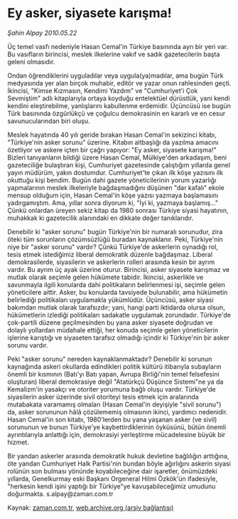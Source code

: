 # Ey asker, siyasete karışma!

*Şahin Alpay 2010.05.22*

<td class="columnist-detail">
<p>Üç temel vasfı nedeniyle Hasan Cemal'in Türkiye basınında ayrı bir yeri var. Bu vasıfların birincisi, meslek ilkelerine vakıf ve sadık gazetecilerin başta geleni olmasıdır.</p>
<p>
<div id="haberMetinDiv">
<p>Ondan öğrendiklerini uyguladılar veya uygula(ya)madılar, ama bugün Türk medyasında yer alan birçok muhabir, editör ve yazar onun rahlesinden geçti. İkincisi, "Kimse Kızmasın, Kendimi Yazdım" ve "Cumhuriyet'i Çok Sevmiştim" adlı kitaplarıyla ortaya koyduğu entelektüel dürüstlük, yani kendi kendini eleştirebilme, yanlışlarını kabullenme erdemidir. Üçüncüsü ise bugün Türk basınında özgürlükçü ve çoğulcu demokrasinin en kararlı ve en cesur savunucularından biri oluşu.
<p> Meslek hayatında 40 yılı geride bırakan Hasan Cemal'in sekizinci kitabı, "Türkiye'nin asker sorunu" üzerine. Kitabın altbaşlığı da yazılma amacını özetliyor ve askere içten bir çağrı yapıyor: "Ey asker, siyasete karışma!" Bizleri tanıyanların bildiği üzere Hasan Cemal, Mülkiye'den arkadaşım, beni gazeteciliğe bulaştıran kişi, Cumhuriyet gazetesinde çalıştığım yıllarda genel yayın müdürüm, yakın dostumdur. Cumhuriyet'te çıkan ilk köşe yazısını ilk okuttuğu kişi bendim. Bugün dahi gazete yöneticilerinin yorum yazarlığı yapmalarının meslek ilkeleriyle bağdaşmadığını düşünen "dar kafalı" ekole mensup olduğum için, Hasan Cemal'in köşe yazısı yazmaya başlamasını yadırgamıştım. Ama, yıllar sonra diyorum ki, "İyi ki, yazmaya başlamış..." Çünkü onlardan üreyen sekiz kitap da 1980 sonrası Türkiye siyasi hayatının, muhakkak ki gazetecilik alanındaki en dikkate değer tanıklarıdır.
<p> Denebilir ki "asker sorunu" bugün Türkiye'nin bir numaralı sorunudur, zira öteki tüm sorunların çözümsüzlüğü buradan kaynaklanır. Peki, Türkiye'nin niye bir "asker sorunu" vardır? Çünkü Türkiye'de askerlerin oynadığı rol, tesis etmek istediğimiz liberal demokratik düzenle bağdaşmaz. Liberal demokrasilerde, siyasilerin ve askerlerin rolleri arasında kesin bir ayrım vardır. Bu ayrım üç ayak üzerine oturur. Birincisi, asker siyasete karışmaz ve mutlak olarak seçimle gelen hükümete tabidir. İkincisi, askerlikle ve savunmayla ilgili konularda dahi politikaların belirlenmesi işi, seçimle gelen yöneticilere aittir. Asker, bu konularda tavsiyede bulunabilir, ama hükümetin belirlediği politikaları uygulamakla yükümlüdür. Üçüncüsü, asker siyasi bakımdan mutlak olarak tarafsızdır; yani, hangi parti iktidarda olursa olsun, hükümetlerin izlediği politikaları sadakatle uygulamak zorundadır. Türkiye'de çok-partili düzene geçilmesinden bu yana asker siyasete doğrudan ve dolaylı yollardan müdahale ettiği, her konuda seçimle gelen yöneticilerin işlerine karıştığı ve siyaseten tarafsız olmadığı içindir ki Türkiye'nin bir asker sorunu vardır.
<p> Peki "asker sorunu" nereden kaynaklanmaktadır? Denebilir ki sorunun kaynağında askeri okullarda edindikleri politik kültürü itibarıyla subayların önemli bir kısmının (Batı'yı Batı yapan, Avrupa Birliği'nin temel felsefesini oluşturan) liberal demokrasiye değil "Atatürkçü Düşünce Sistemi"ne ya da Kemalizm'in yasakçı ve otoriter yorumuna bağlı oluşu vardır. Türkiye'de siyasilerin asker üzerinde sivil otoriteyi tesis etmek için aralarında mutabakata varamamış olmaları (Hasan Cemal'in deyişiyle "sivil sorunu") da, asker sorununun hâlâ çözülememiş olmasının ikinci, yardımcı nedenidir. Hasan Cemal'in son kitabı, 1980'lerden bu yana yaşanan asker (ve sivil) sorununun ve bunun Türkiye'ye kaybettirdiklerinin öyküsünü, bütün önemli ayrıntılarıyla anlattığı için, demokrasiyi yerleştirme mücadelesine büyük bir hizmet.
<p> Bir yandan askerler arasında demokratik hukuk devletine bağlılığın arttığına, öte yandan Cumhuriyet Halk Partisi'nin bundan böyle ağırlığını askerin siyasi rolünün son bulması yönünde koyabileceğine dair işaretler, önümüzdeki yıllarda, Genelkurmay eski Başkanı Orgeneral Hilmi Özkök'ün ifadesiyle, "herkesin kendi işini yaptığı bir Türkiye"ye kavuşabileceğimiz umudunu doğurmakta. s.alpay@zaman.com.tr</p></p></p></p></p></div>
</p>
<a href="http://web.archive.org/web/20110107151640/mailto:s.alpay@zaman.com.tr">
</a></td>

Kaynak: [zaman.com.tr](http://zaman.com.tr/yazar.do?yazino=986817), [web.archive.org (arşiv bağlantısı)](http://web.archive.org/web/20110107151640/http://www.zaman.com.tr/yazar.do?yazino=986817)
